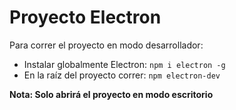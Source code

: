# Proyecto Electron

Para correr el proyecto en modo desarrollador:

- Instalar globalmente Electron: `npm i electron -g`
- En la raíz del proyecto correr: `npm electron-dev`

**Nota: Solo abrirá el proyecto en modo escritorio**
